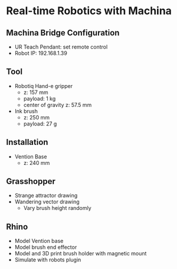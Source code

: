 # Real-time Robotics with Machina

## Machina Bridge Configuration
* UR Teach Pendant: set remote control
* Robot IP: 192.168.1.39

## Tool
* Robotiq Hand-e gripper
    * z: 157 mm
    * payload: 1 kg
    * center of gravity z: 57.5 mm
* Ink brush
    * z: 250 mm
    * payload: 27 g

## Installation
* Vention Base
    * z: 240 mm

## Grasshopper
* Strange attractor drawing
* Wandering vector drawing
    * Vary brush height randomly

## Rhino
* Model Vention base
* Model brush end effector
* Model and 3D print brush holder with magnetic mount
* Simulate with robots plugin

